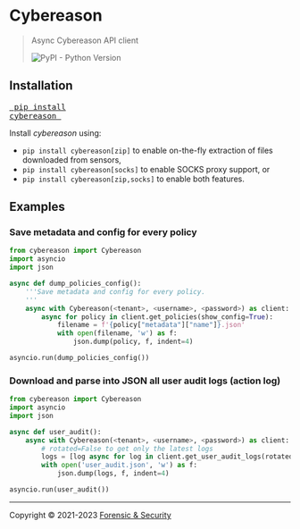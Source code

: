 # Cybereason

> Async Cybereason API client  
>
> ![PyPI - Python Version](https://img.shields.io/pypi/pyversions/cybereason)



## Installation

<a href="https://pypi.org/project/cybereason/"><pre>
pip install cybereason
</pre></a>

Install _cybereason_ using:
- `pip install cybereason[zip]` to enable on-the-fly extraction of files
downloaded from sensors,
- `pip install cybereason[socks]` to enable SOCKS proxy support, or
- `pip install cybereason[zip,socks]` to enable both features.

## Examples

### Save metadata and config for every policy
```python
from cybereason import Cybereason
import asyncio
import json

async def dump_policies_config():
    '''Save metadata and config for every policy.
    '''
    async with Cybereason(<tenant>, <username>, <password>) as client:
        async for policy in client.get_policies(show_config=True):
            filename = f'{policy["metadata"]["name"]}.json'
            with open(filename, 'w') as f:
                json.dump(policy, f, indent=4)

asyncio.run(dump_policies_config())
```

### Download and parse into JSON all user audit logs (action log)
```python
from cybereason import Cybereason
import asyncio
import json

async def user_audit():
    async with Cybereason(<tenant>, <username>, <password>) as client:
        # rotated=False to get only the latest logs
        logs = [log async for log in client.get_user_audit_logs(rotated=True)]
        with open('user_audit.json', 'w') as f:
            json.dump(logs, f, indent=4)

asyncio.run(user_audit())
```

---

Copyright &copy; 2021-2023 [Forensic & Security](https://forensic-security.com/)

